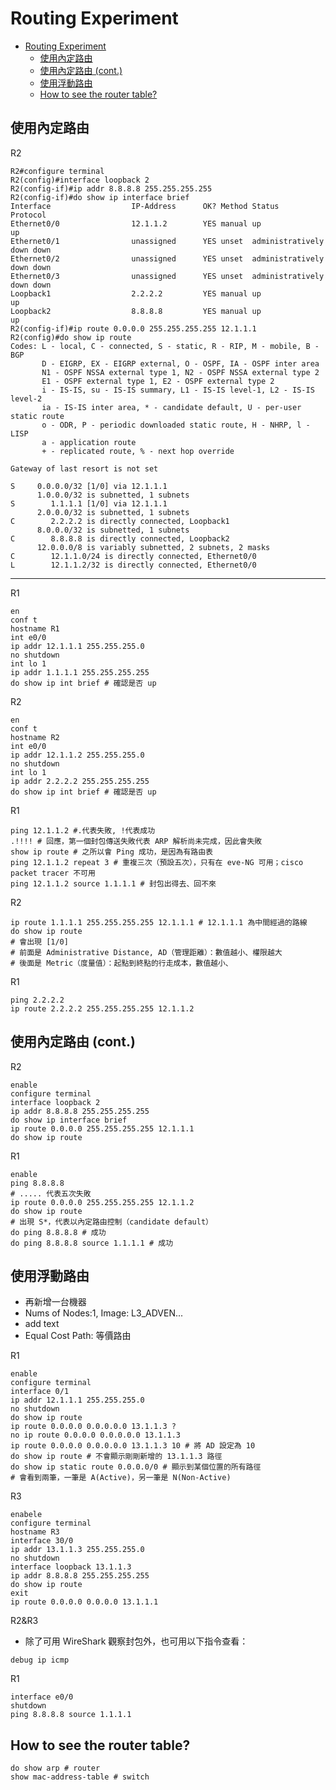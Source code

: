 # Routing Experiment

- [Routing Experiment](#routing-experiment)
  - [使用內定路由](#%e4%bd%bf%e7%94%a8%e5%85%a7%e5%ae%9a%e8%b7%af%e7%94%b1)
  - [使用內定路由 (cont.)](#%e4%bd%bf%e7%94%a8%e5%85%a7%e5%ae%9a%e8%b7%af%e7%94%b1-cont)
  - [使用浮動路由](#%e4%bd%bf%e7%94%a8%e6%b5%ae%e5%8b%95%e8%b7%af%e7%94%b1)
  - [How to see the router table?](#how-to-see-the-router-table)

## 使用內定路由

R2
```
R2#configure terminal
R2(config)#interface loopback 2
R2(config-if)#ip addr 8.8.8.8 255.255.255.255
R2(config-if)#do show ip interface brief
Interface                  IP-Address      OK? Method Status                Protocol
Ethernet0/0                12.1.1.2        YES manual up                    up
Ethernet0/1                unassigned      YES unset  administratively down down
Ethernet0/2                unassigned      YES unset  administratively down down
Ethernet0/3                unassigned      YES unset  administratively down down
Loopback1                  2.2.2.2         YES manual up                    up
Loopback2                  8.8.8.8         YES manual up                    up
R2(config-if)#ip route 0.0.0.0 255.255.255.255 12.1.1.1
R2(config)#do show ip route
Codes: L - local, C - connected, S - static, R - RIP, M - mobile, B - BGP
       D - EIGRP, EX - EIGRP external, O - OSPF, IA - OSPF inter area
       N1 - OSPF NSSA external type 1, N2 - OSPF NSSA external type 2
       E1 - OSPF external type 1, E2 - OSPF external type 2
       i - IS-IS, su - IS-IS summary, L1 - IS-IS level-1, L2 - IS-IS level-2
       ia - IS-IS inter area, * - candidate default, U - per-user static route
       o - ODR, P - periodic downloaded static route, H - NHRP, l - LISP
       a - application route
       + - replicated route, % - next hop override

Gateway of last resort is not set

S     0.0.0.0/32 [1/0] via 12.1.1.1
      1.0.0.0/32 is subnetted, 1 subnets
S        1.1.1.1 [1/0] via 12.1.1.1
      2.0.0.0/32 is subnetted, 1 subnets
C        2.2.2.2 is directly connected, Loopback1
      8.0.0.0/32 is subnetted, 1 subnets
C        8.8.8.8 is directly connected, Loopback2
      12.0.0.0/8 is variably subnetted, 2 subnets, 2 masks
C        12.1.1.0/24 is directly connected, Ethernet0/0
L        12.1.1.2/32 is directly connected, Ethernet0/0
```

---

R1
```
en
conf t
hostname R1
int e0/0
ip addr 12.1.1.1 255.255.255.0
no shutdown
int lo 1
ip addr 1.1.1.1 255.255.255.255
do show ip int brief # 確認是否 up
```

R2
```
en
conf t
hostname R2
int e0/0
ip addr 12.1.1.2 255.255.255.0
no shutdown
int lo 1
ip addr 2.2.2.2 255.255.255.255
do show ip int brief # 確認是否 up
```

R1
```
ping 12.1.1.2 #.代表失敗, !代表成功
.!!!! # 回應，第一個封包傳送失敗代表 ARP 解析尚未完成，因此會失敗
show ip route # 之所以會 Ping 成功，是因為有路由表
ping 12.1.1.2 repeat 3 # 重複三次（預設五次），只有在 eve-NG 可用；cisco packet tracer 不可用
ping 12.1.1.2 source 1.1.1.1 # 封包出得去、回不來
```

R2
```
ip route 1.1.1.1 255.255.255.255 12.1.1.1 # 12.1.1.1 為中間經過的路線
do show ip route
# 會出現 [1/0]
# 前面是 Administrative Distance, AD（管理距離）：數值越小、權限越大
# 後面是 Metric（度量值）：起點到終點的行走成本，數值越小、
```

R1
```
ping 2.2.2.2
ip route 2.2.2.2 255.255.255.255 12.1.1.2
```

## 使用內定路由 (cont.)

R2
```
enable
configure terminal
interface loopback 2
ip addr 8.8.8.8 255.255.255.255
do show ip interface brief
ip route 0.0.0.0 255.255.255.255 12.1.1.1
do show ip route
```

R1
```
enable
ping 8.8.8.8
# ..... 代表五次失敗
ip route 0.0.0.0 255.255.255.255 12.1.1.2
do show ip route
# 出現 S*，代表以內定路由控制（candidate default）
do ping 8.8.8.8 # 成功
do ping 8.8.8.8 source 1.1.1.1 # 成功
```

## 使用浮動路由

- 再新增一台機器
- Nums of Nodes:1, Image: L3_ADVEN...
- add text
- Equal Cost Path: 等價路由

R1
```
enable
configure terminal
interface 0/1
ip addr 12.1.1.1 255.255.255.0
no shutdown
do show ip route
ip route 0.0.0.0 0.0.0.0.0 13.1.1.3 ?
no ip route 0.0.0.0 0.0.0.0.0 13.1.1.3
ip route 0.0.0.0 0.0.0.0.0 13.1.1.3 10 # 將 AD 設定為 10
do show ip route # 不會顯示剛剛新增的 13.1.1.3 路徑
do show ip static route 0.0.0.0/0 # 顯示到某個位置的所有路徑
# 會看到兩筆，一筆是 A(Active)，另一筆是 N(Non-Active)
```

R3
```
enabele
configure terminal
hostname R3
interface 30/0
ip addr 13.1.1.3 255.255.255.0
no shutdown
interface loopback 13.1.1.3
ip addr 8.8.8.8 255.255.255.255
do show ip route
exit
ip route 0.0.0.0 0.0.0.0 13.1.1.1
```

R2&R3
- 除了可用 WireShark 觀察封包外，也可用以下指令查看：

```
debug ip icmp
```

R1
```
interface e0/0
shutdown
ping 8.8.8.8 source 1.1.1.1
```

## How to see the router table?

```
do show arp # router
show mac-address-table # switch
```